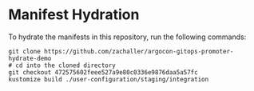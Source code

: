 # Manifest Hydration

To hydrate the manifests in this repository, run the following commands:

```shell
git clone https://github.com/zachaller/argocon-gitops-promoter-hydrate-demo
# cd into the cloned directory
git checkout 472575602feee527a9e80c0336e9876daa5a57fc
kustomize build ./user-configuration/staging/integration
```
